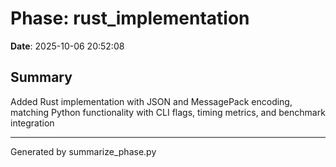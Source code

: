 # Phase: rust_implementation

**Date**: 2025-10-06 20:52:08

## Summary

Added Rust implementation with JSON and MessagePack encoding, matching Python functionality with CLI flags, timing metrics, and benchmark integration

---
Generated by summarize_phase.py
